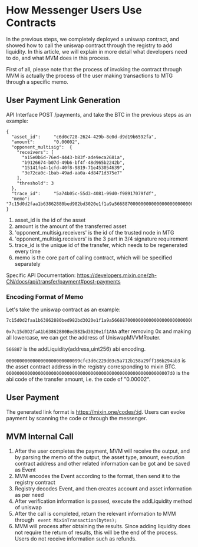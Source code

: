 # How Messenger Users Use Contracts 

In the previous steps, we completely deployed a uniswap contract, and showed how to call the uniswap contract through the registry to add liquidity. In this article, we will explain in more detail what developers need to do, and what MVM does in this process.  

First of all, please note that the process of invoking the contract through MVM is actually the process of the user making transactions to MTG through a specific memo. 

## User Payment Link Generation

API Interface POST /payments, and take the BTC in the previous steps as an example: 

```
{
  "asset_id":     "c6d0c728-2624-429b-8e0d-d9d19b6592fa",
  "amount":       "0.00002",
  "opponent_multisig":  {
    "receivers": [
      "a15e0b6d-76ed-4443-b83f-ade9eca2681a",
      "b9126674-b07d-49b6-bf4f-48d965b2242b",
      "15141fe4-1cfd-40f8-9819-71e453054639",
      "3e72ca0c-1bab-49ad-aa0a-4d8471d375e7"
    ],
    "threshold": 3
  },
  "trace_id":     "5a74b05c-55d3-4081-99d0-f98917079fdf",
  "memo":         "7c15d0d2faa1b63862880bed982bd3020e1f1a9a5668870000000000000000000000000099cfc3d0c229d03c5a712b158a29ff186b294ab300000000000000000000000000000000000000000000000000000000000007d0",
}
```

1. asset_id is the id of the asset
2. amount is the amount of the transferred asset
3. 'opponent_multisig.receivers' is the id of the trusted node in MTG
4. 'opponent_multisig.receivers' is the 3 part in 3/4 signature requirement
5. trace_id is the unique id of the transfer, which needs to be regenerated every time 
6. memo is the core part of calling contract, which will be specified separately

Specific API Documentation: https://developers.mixin.one/zh-CN/docs/api/transfer/payment#post-payments

### Encoding Format of Memo

Let's take the uniswap contract as an example:

```
7c15d0d2faa1b63862880bed982bd3020e1f1a9a5668870000000000000000000000000099cfc3d0c229d03c5a712b158a29ff186b294ab300000000000000000000000000000000000000000000000000000000000007d0
```

`0x7c15d0D2faA1b63862880Bed982bd3020e1f1A9A` after removing 0x and making all lowercase, we can get the address of UniswapMVVMRouter.

`566887` is the addLiquidity(address,uint256) abi encoding.

`0000000000000000000000000099cfc3d0c229d03c5a712b158a29ff186b294ab3` is the asset contract address in the registry corresponding to mixin BTC.
`00000000000000000000000000000000000000000000000000000000000007d0` is the abi code of the transfer amount, i.e. the code of "0.00002".

## User Payment

The generated link format is https://mixin.one/codes/:id. Users can evoke payment by scanning the code or through the messenger. 

## MVM Internal Call

1. After the user completes the payment, MVM will receive the output, and by parsing the memo of the output, the asset type, amount, execution contract address and other related information can be got and be saved as Event   
2. MVM encodes the Event according to the format, then send it to the registry contract 
3. Registry decodes Event, and then creates account and asset information as per need
4. After verification information is passed, execute the addLiquidity method of uniswap 
5. After the call is completed, return the relevant information to MVM through ` event MixinTransaction(bytes);`  
5. MVM will process after obtaining the results. Since adding liquidity does not require the return of results, this will be the end of the process. Users do not receive information such as refunds.
